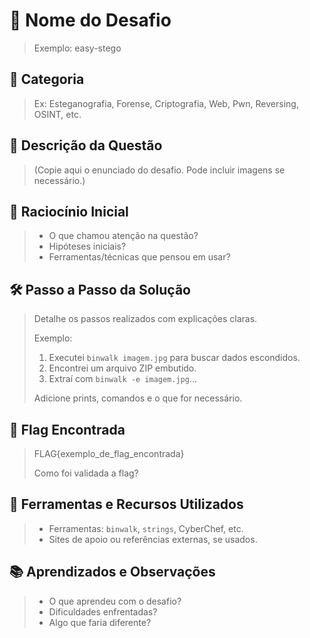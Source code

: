 # 🧩 Nome do Desafio
> Exemplo: easy-stego

## 📁 Categoria
> Ex: Esteganografia, Forense, Criptografia, Web, Pwn, Reversing, OSINT, etc.

## 📝 Descrição da Questão
> (Copie aqui o enunciado do desafio. Pode incluir imagens se necessário.)

## 🧠 Raciocínio Inicial
> - O que chamou atenção na questão?
> - Hipóteses iniciais?
> - Ferramentas/técnicas que pensou em usar?

## 🛠️ Passo a Passo da Solução
> Detalhe os passos realizados com explicações claras.
>
> Exemplo:
> 1. Executei `binwalk imagem.jpg` para buscar dados escondidos.
> 2. Encontrei um arquivo ZIP embutido.
> 3. Extraí com `binwalk -e imagem.jpg`...
>
> Adicione prints, comandos e o que for necessário.

## 🏁 Flag Encontrada
> FLAG{exemplo_de_flag_encontrada}
> 
> Como foi validada a flag?

## 🧰 Ferramentas e Recursos Utilizados
> - Ferramentas: `binwalk`, `strings`, CyberChef, etc.
> - Sites de apoio ou referências externas, se usados.

## 📚 Aprendizados e Observações
> - O que aprendeu com o desafio?
> - Dificuldades enfrentadas?
> - Algo que faria diferente?
